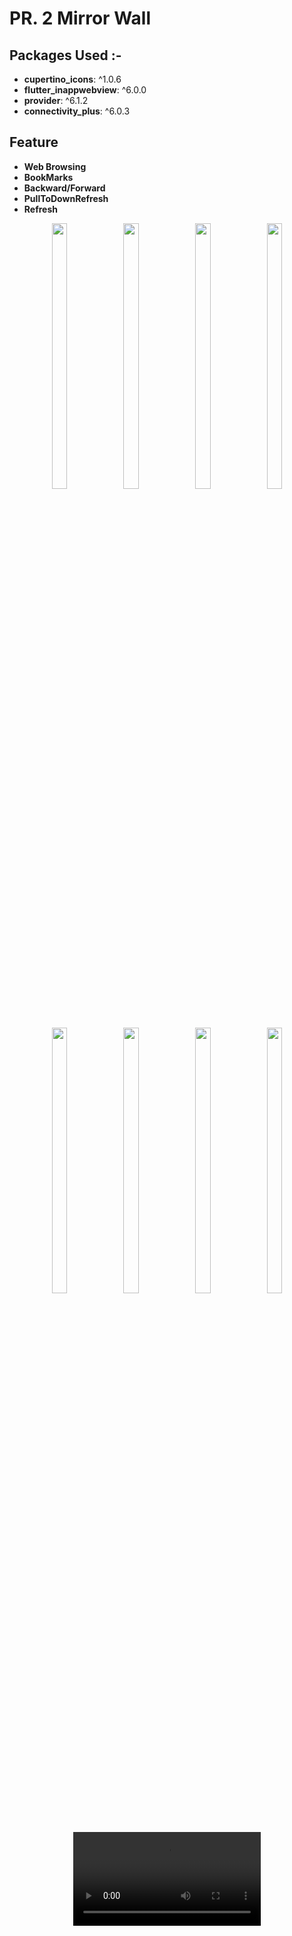 <h1>PR. 2 Mirror Wall</h1>

## Packages Used :-
-   **cupertino_icons**: ^1.0.6
-   **flutter_inappwebview**: ^6.0.0
-   **provider**: ^6.1.2
-   **connectivity_plus**: ^6.0.3

## Feature
- **Web Browsing**
- **BookMarks**
- **Backward/Forward**
- **PullToDownRefresh**
- **Refresh**

<div align="center">
   <img src="https://github.com/Dipalig971/mirror_wall/assets/143181151/9fc37af5-541e-4628-aba7-924b614dfd07" width=22% height=33%>
  <img src="https://github.com/Dipalig971/mirror_wall/assets/143181151/752a5a1f-82ae-4426-b387-092bac1094ab" width=22% height=33%>
  <img src="https://github.com/Dipalig971/mirror_wall/assets/143181151/1757db45-3a0b-4a34-8fad-aa512edaae10" width=22% height=33%>
  <img src="https://github.com/Dipalig971/mirror_wall/assets/143181151/79c696ed-2cd0-4823-b8b1-7827cbbda5eb" width=22% height=33%>
   <img src="https://github.com/Dipalig971/mirror_wall/assets/143181151/3d5ce981-0d73-4a54-956b-be858e627e25" width=22% height=33%>
  <img src="https://github.com/Dipalig971/mirror_wall/assets/143181151/a48fb08e-ad1e-4935-aabf-3d336e5eab8e" width=22% height=33%>
    <img src="https://github.com/Dipalig971/mirror_wall/assets/143181151/7caeb44e-47ee-43c3-be3d-a5a64c758a0e" width=22% height=33%>
    <img src="https://github.com/Dipalig971/mirror_wall/assets/143181151/cd0cc66f-e877-4584-a3f0-a823a096ce75" width=22% height=33%>
  <video src = 'https://github.com/Dipalig971/mirror_wall/assets/143181151/be05663a-8989-4016-b995-820ec0c1a3cf'>
 </div>

